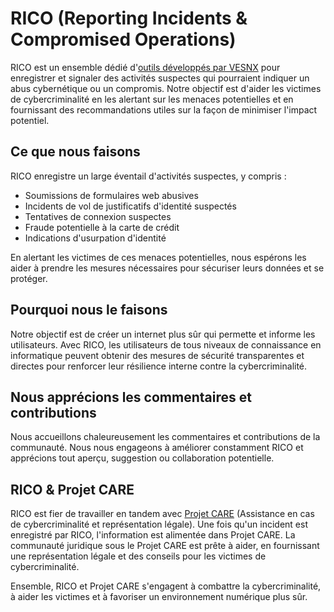 # RICO (Reporting Incidents & Compromised Operations)

RICO est un ensemble dédié d'[outils développés par VESNX](https://vesnx.com) pour enregistrer et signaler des activités suspectes qui pourraient indiquer un abus cybernétique ou un compromis. Notre objectif est d'aider les victimes de cybercriminalité en les alertant sur les menaces potentielles et en fournissant des recommandations utiles sur la façon de minimiser l'impact potentiel.

## Ce que nous faisons

RICO enregistre un large éventail d'activités suspectes, y compris :

- Soumissions de formulaires web abusives
- Incidents de vol de justificatifs d'identité suspectés
- Tentatives de connexion suspectes
- Fraude potentielle à la carte de crédit
- Indications d'usurpation d'identité

En alertant les victimes de ces menaces potentielles, nous espérons les aider à prendre les mesures nécessaires pour sécuriser leurs données et se protéger.

## Pourquoi nous le faisons

Notre objectif est de créer un internet plus sûr qui permette et informe les utilisateurs. Avec RICO, les utilisateurs de tous niveaux de connaissance en informatique peuvent obtenir des mesures de sécurité transparentes et directes pour renforcer leur résilience interne contre la cybercriminalité.

## Nous apprécions les commentaires et contributions

Nous accueillons chaleureusement les commentaires et contributions de la communauté. Nous nous engageons à améliorer constamment RICO et apprécions tout aperçu, suggestion ou collaboration potentielle.

## RICO & Projet CARE

RICO est fier de travailler en tandem avec [Projet CARE](https://github.com/vesnx/VESNX-Cybercrime-Assistance) (Assistance en cas de cybercriminalité et représentation légale). Une fois qu'un incident est enregistré par RICO, l'information est alimentée dans Projet CARE. La communauté juridique sous le Projet CARE est prête à aider, en fournissant une représentation légale et des conseils pour les victimes de cybercriminalité.

Ensemble, RICO et Projet CARE s'engagent à combattre la cybercriminalité, à aider les victimes et à favoriser un environnement numérique plus sûr.
